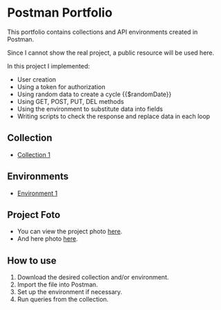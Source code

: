 # Postman Portfolio

This portfolio contains collections and API environments created in Postman.

Since I cannot show the real project, a public resource will be used here.

In this project I implemented:
- User creation
- Using a token for authorization
- Using random data to create a cycle {{$randomDate}}
- Using GET, POST, PUT, DEL methods
- Using the environment to substitute data into fields
- Writing scripts to check the response and replace data in each loop


## Collection

- [Collection 1](collections/Dummy.postman_collection.json)


## Environments

- [Environment 1](environments/DummyAPI.postman_environment.json)

## Project Foto
- You can view the project photo [here](img/first_photo.png).
- And here photo [here](img/second_photo.png).


## How to use

1. Download the desired collection and/or environment.
2. Import the file into Postman.
3. Set up the environment if necessary.
4. Run queries from the collection.